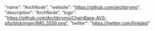   "name": "ArchNode",
  "website": "https://github.com/archbrymo",
  "description": "ArchNode",
  "logo": "https://github.com/Archbrymo/ChainBase-AVS-pfp/blob/main/IMG_5559.png”,
  "twitter": "https://twitter.com/finkded"
